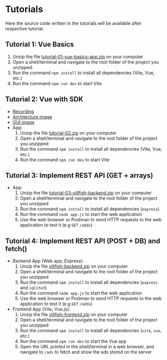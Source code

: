 # Tutorials
Here the source code written in the tutorials will be available after respective tutorial.

## Tutorial 1: Vue Basics
1. Unzip the file [tutorial-01-vue-basics-app.zip](files/tutorial-01-vue-basics-app.zip) on your computer
2. Open a shell/terminal and navigate to the root folder of the project you unzipped.
3. Run the command `npm install` to install all dependencies (Vite, Vue, etc.)
4. Run the command `npm run dev` to start Vite

## Tutorial 2: Vue with SDK
* [Recording](https://www.youtube.com/watch?v=Zn7crbzG2bw)
* [Architecture image](./files/tutorial-02/architecture.png)
* [GUI image](./files/tutorial-02/gui.png)
* App:
	1. Unzip the file [tutorial-02.zip](files/tutorial-02/tutorial-02.zip) on your computer
	2. Open a shell/terminal and navigate to the root folder of the project you unzipped
	3. Run the command `npm install` to install all dependencies (Vite, Vue, etc.)
	4. Run the command `npm run dev` to start Vite

## Tutorial 3: Implement REST API (GET + arrays)
* App:
	1. Unzip the file [tutorial-03-villfish-backend.zip](files/tutorial-03-villfish-backend.zip) on your computer
	2. Open a shell/terminal and navigate to the root folder of the project you unzipped
	3. Run the command `npm install` to install all dependencies (`express`)
	4. Run the command `node app.js` to start the web application
	5. Use the web browser or Postman to send HTTP requests to the web application to test it (e.g `GET` `/adds`)

## Tutorial 4: Implement REST API (POST + DB) and fetch()
* Backend App (Web app, Express):
	1. Unzip the file [villfish-backend.zip](files/tutorial-04/villfish-backend.zip) on your computer
	2. Open a shell/terminal and navigate to the root folder of the project you unzipped
	3. Run the command `npm install` to install all dependencies (`express` and `sqlite3`)
	4. Run the command `node app.js` to start the web application
	5. Use the web browser or Postman to send HTTP requests to the web application to test it (e.g `GET` `/adds`)
* Frontend App (Vite, Vue.js):
	1. Unzip the file [villfish-frontend.zip](files/tutorial-04/villfish-frontend.zip) on your computer
	2. Open a shell/terminal and navigate to the root folder of the project you unzipped
	3. Run the command `npm install` to install all dependencies (`vite`, `vue`, etc.)
	4. Run the command `npm run dev` to start the Vue app
	5. Open the URL printed in the shell/terminal in a web browser, and navigate to `/ads` to fetch and show the ads stored on the server